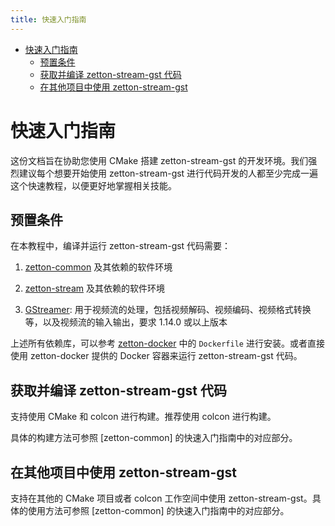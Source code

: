 ```yaml
---
title: 快速入门指南
---
```


- [快速入门指南](#快速入门指南)
  - [预置条件](#预置条件)
  - [获取并编译 zetton-stream-gst 代码](#获取并编译-zetton-stream-gst-代码)
  - [在其他项目中使用 zetton-stream-gst](#在其他项目中使用-zetton-stream-gst)

# 快速入门指南

这份文档旨在协助您使用 CMake 搭建 zetton-stream-gst 的开发环境。我们强烈建议每个想要开始使用 zetton-stream-gst 进行代码开发的人都至少完成一遍这个快速教程，以便更好地掌握相关技能。

## 预置条件

在本教程中，编译并运行 zetton-stream-gst 代码需要：

1. [zetton-common](https://github.com/project-zetton/zetton-common) 及其依赖的软件环境

2. [zetton-stream](https://github.com/project-zetton/zetton-stream) 及其依赖的软件环境

3. [GStreamer](https://gstreamer.freedesktop.org/): 用于视频流的处理，包括视频解码、视频编码、视频格式转换等，以及视频流的输入输出，要求 1.14.0 或以上版本

上述所有依赖库，可以参考 [zetton-docker](https://github.com/project-zetton/zetton-docker) 中的 `Dockerfile` 进行安装。或者直接使用 zetton-docker 提供的 Docker 容器来运行 zetton-stream-gst 代码。

## 获取并编译 zetton-stream-gst 代码

支持使用 CMake 和 colcon 进行构建。推荐使用 colcon 进行构建。

具体的构建方法可参照 [zetton-common] 的快速入门指南中的对应部分。

## 在其他项目中使用 zetton-stream-gst

支持在其他的 CMake 项目或者 colcon 工作空间中使用 zetton-stream-gst。具体的使用方法可参照 [zetton-common] 的快速入门指南中的对应部分。
